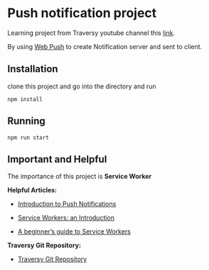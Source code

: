 # Push notification project

Learning project from Traversy youtube channel this [link](https://www.youtube.com/watch?v=HlYFW2zaYQM).

By using [Web Push](https://github.com/web-push-libs/web-push) to create Notification server and sent to client.


## Installation
clone this project and go into the directory and run
```
npm install
```

## Running
```
npm run start
```

## Important and Helpful
The importance of this project is **Service Worker**

**Helpful Articles:**

- [Introduction to Push Notifications](https://developers.google.com/web/ilt/pwa/introduction-to-push-notifications)
- [Service Workers: an Introduction](https://developers.google.com/web/fundamentals/primers/service-workers/)

- [A beginner’s guide to Service Workers](https://medium.com/samsung-internet-dev/a-beginners-guide-to-service-workers-f76abf1960f6)

**Traversy Git Repository:**
- [Traversy Git Repository](https://github.com/bradtraversy/node_push_notifications)

